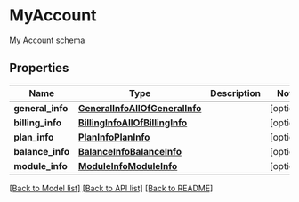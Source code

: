 # MyAccount

My Account schema
## Properties
Name | Type | Description | Notes
------------ | ------------- | ------------- | -------------
**general_info** | [**GeneralInfoAllOfGeneralInfo**](GeneralInfoAllOfGeneralInfo.md) |  | [optional] 
**billing_info** | [**BillingInfoAllOfBillingInfo**](BillingInfoAllOfBillingInfo.md) |  | [optional] 
**plan_info** | [**PlanInfoPlanInfo**](PlanInfoPlanInfo.md) |  | [optional] 
**balance_info** | [**BalanceInfoBalanceInfo**](BalanceInfoBalanceInfo.md) |  | [optional] 
**module_info** | [**ModuleInfoModuleInfo**](ModuleInfoModuleInfo.md) |  | [optional] 

[[Back to Model list]](../README.md#documentation-for-models) [[Back to API list]](../README.md#documentation-for-api-endpoints) [[Back to README]](../README.md)


